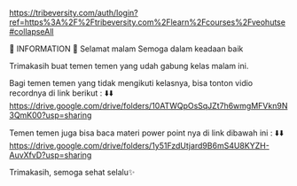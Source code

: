 https://tribeversity.com/auth/login?ref=https%3A%2F%2Ftribeversity.com%2Flearn%2Fcourses%2Fveohutse#collapseAll




📢 INFORMATION 📢
Selamat malam
Semoga dalam keadaan baik

Trimakasih buat temen temen yang udah gabung kelas malam ini.

Bagi temen temen yang tidak mengikuti kelasnya, bisa tonton vidio recordnya di link berikut :
⬇️⬇️
https://drive.google.com/drive/folders/10ATWQpOsSqJZt7h6wmgMFVkn9N3QmK00?usp=sharing


Temen temen juga bisa baca materi power point nya di link dibawah ini :
⬇️⬇️
https://drive.google.com/drive/folders/1y51FzdUtjard9B6mS4U8KYZH-AuvXfvD?usp=sharing

Trimakasih, semoga sehat selalu✨
